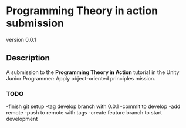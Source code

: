 # Programming Theory in action submission
version 0.0.1

## Description
A submission to the **Programming Theory in Action** tutorial in the Unity Junior Programmer: Apply object-oriented principles mission.

### TODO
-finish git setup
-tag develop branch with 0.0.1
-commit to develop
-add remote
-push to remote with tags
-create feature branch to start development

